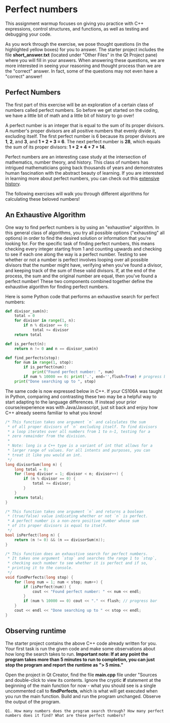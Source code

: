 # Perfect numbers
This assignment warmup focuses on giving you practice with C++ expressions, control structures, and functions, as well as testing and debugging your code.

As you work through the exercise, we pose thought questions (in the highlighted yellow boxes) for you to answer. The starter project includes the file **short_answer.txt** (located under "Other Files" in the Qt Project pane) where you will fill in your answers. When answering these questions, we are more interested in seeing your reasoning and thought process than we are the "correct" answer. In fact, some of the questions may not even have a "correct" answer!

## Perfect Numbers
The first part of this exercise will be an exploration of a certain class of numbers called perfect numbers. So before we get started on the coding, we have a little bit of math and a little bit of history to go over!

A perfect number is an integer that is equal to the sum of its proper divisors. A number's proper divisors are all positive numbers that evenly divide it, excluding itself. The first perfect number is 6 because its proper divisors are **1**, **2**, and **3**, and **1 + 2 + 3 = 6**. The next perfect number is **28**, which equals the sum of its proper divisors: **1 + 2 + 4 + 7 + 14**.

Perfect numbers are an interesting case study at the intersection of mathematics, number theory, and history. This class of numbers has intrigued mathematicians going back thousands of years and demonstrates human fascination with the abstract beauty of learning. If you are interested in learning more about perfect numbers, you can check out this [extensive history](https://mathshistory.st-andrews.ac.uk/HistTopics/Perfect_numbers/).

The following exercises will walk you through different algorithms for calculating these beloved numbers!

## An Exhaustive Algorithm
One way to find perfect numbers is by using an "exhaustive" algorithm. In this general class of algorithms, you try all possible options ("exhausting" all options) in order to find the desired solution or information that you're looking for. For the specific task of finding perfect numbers, this means checking every integer starting from 1 and counting upwards and checking to see if each one along the way is a perfect number. Testing to see whether or not a number is perfect involves looping over all possible divisors that the number might have, verifying when you've found a divisor, and keeping track of the sum of these valid divisors. If, at the end of the process, the sum and the original number are equal, then you've found a perfect number! These two components combined together define the exhaustive algorithm for finding perfect numbers.

Here is some Python code that performs an exhaustive search for perfect numbers:
```python
def divisor_sum(n):
    total = 0
    for divisor in range(1, n):
        if n % divisor == 0:
            total += divisor
    return total

def is_perfect(n):
    return n != 0 and n == divisor_sum(n)

def find_perfects(stop):
    for num in range(1, stop):
        if is_perfect(num):
            print("Found perfect number: ", num)
        if num % 10000 == 0: print('.', end='',flush=True) # progress bar
    print("Done searching up to ", stop)
```
The same code is now expressed below in C++. If your CS106A was taught in Python, comparing and contrasting these two may be a helpful way to start adapting to the language differences. If instead your prior course/experience was with Java/Javascript, just sit back and enjoy how C++ already seems familiar to what you know!
```cpp
/* This function takes one argument `n` and calculates the sum
 * of all proper divisors of `n` excluding itself. To find divisors
 * a loop iterates over all numbers from 1 to n-1, testing for a
 * zero remainder from the division.
 *
 * Note: long is a C++ type is a variant of int that allows for a
 * larger range of values. For all intents and purposes, you can
 * treat it like you would an int.
 */
long divisorSum(long n) {
    long total = 0;
    for (long divisor = 1; divisor < n; divisor++) {
        if (n % divisor == 0) {
            total += divisor;
        }
    }
    return total;
}

/* This function takes one argument `n` and returns a boolean
 * (true/false) value indicating whether or not `n` is perfect.
 * A perfect number is a non-zero positive number whose sum
 * of its proper divisors is equal to itself.
 */
bool isPerfect(long n) {
    return (n != 0) && (n == divisorSum(n));
}

/* This function does an exhaustive search for perfect numbers.
 * It takes one argument `stop` and searches the range 1 to `stop`,
 * checking each number to see whether it is perfect and if so,
 * printing it to the console.
 */
void findPerfects(long stop) {
    for (long num = 1; num < stop; num++) {
        if (isPerfect(num)) {
            cout << "Found perfect number: " << num << endl;
        }
        if (num % 10000 == 0) cout << "." << flush; // progress bar
    }
    cout << endl << "Done searching up to " << stop << endl;
}
```

## Observing runtime
The starter project contains the above C++ code already written for you. Your first task is run the given code and make some observations about how long the search takes to run. **Important note: If at any point the program takes more than 5 minutes to run to completion, you can just stop the program and report the runtime as "> 5 mins."**

Open the project in Qt Creator, find the file **main.cpp** file under "Sources and double-click to view its contents. Ignore the cryptic **if** statement at the beginning of the main function for now - what you should see is a single uncommented call to **findPerfects**, which is what will get executed when you run the main function. Build and run the program unchanged. Observe the output of the program.

`
Q1. How many numbers does the program search through? How many perfect numbers does it find? What are these perfect numbers?
`

